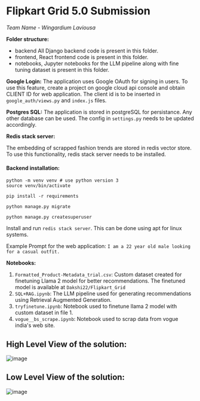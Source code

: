 # Flipkart Grid 5.0 Submission

_Team Name - Wingardium Laviousa_

**Folder structure:**

- backend All Django backend code is present in this folder.
- frontend, React frontend code is present in this folder.
- notebooks, Jupyter notebooks for the LLM pipeline along with fine tuning dataset is present in this folder.


**Google Login:**
The application uses Google OAuth for signing in users.
To use this feature, create a project on google cloud api console and obtain CLIENT ID for web application.
The client id is to be inserted in `google_auth/views.py` and `index.js` files.

**Postgres SQL:**
The application is stored in postgreSQL for persistance. Any other database can be used. The config in `settings.py` needs to be updated accordingly.

**Redis stack server:**

The embedding of scrapped fashion trends are stored in redis vector store. To use this functionality, redis stack server needs to be installed.

#### Backend installation:
```
python -m venv venv # use python version 3
source venv/bin/activate

pip install -r requirements

python manage.py migrate

python manage.py createsuperuser

```

Install and run `redis stack server`. This can be done using apt for linux systems.

Example Prompt for the web application:
`I am a 22 year old male looking for a casual outfit.`

**Notebooks:**
1. `Formatted_Product-Metadata_trial.csv`: Custom dataset created for finetuning Llama 2 model for better recommendations. The finetuned model is available at `Dakshi22/Flipkart_Grid`
2. `SQL+RAG.ipynb`: The LLM pipeline used for generating recommendations using Retrieval Augmented Generation.
3. `tryfinetune.ipynb`: Notebook used to finetune llama 2 model with custom dataset in file 1.
4. `vogue__bs_scrape.ipynb`: Notebook used to scrap data from vogue india's web site.



## High Level View of the solution: 

![image](https://github.com/dakshigoel22/FlipkartGrid5/assets/88319260/3bdeff92-0489-4cd7-8cef-0a5bd9997083)

## Low Level View of the solution: 

![image](https://github.com/dakshigoel22/FlipkartGrid5/assets/88319260/7f939748-ae70-4918-8a4d-fd883f56ff6d)

